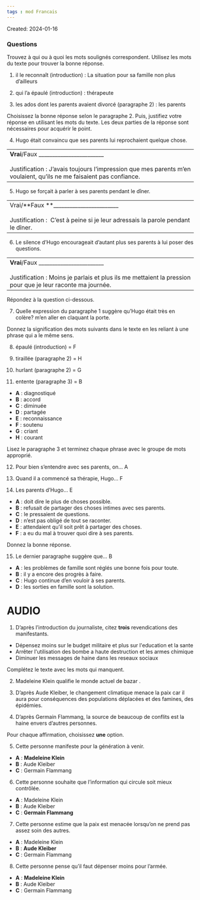 ```yaml
---
tags : mod Francais
---
```

Created: 2024-01-16

### Questions

Trouvez à qui ou à quoi les mots soulignés correspondent. Utilisez les mots du texte pour trouver la bonne réponse.

1. il le reconnaît (introduction) : La situation pour sa famille non plus d’ailleurs

2. qui l’a épaulé (introduction) : thérapeute

3. les ados dont les parents avaient divorcé (paragraphe 2) : les parents

Choisissez la bonne réponse selon le paragraphe 2. Puis, justifiez votre réponse en utilisant les mots du texte. Les deux parties de la réponse sont nécessaires pour acquérir le point.

4. Hugo était convaincu que ses parents lui reprochaient quelque chose.

|   |
|---|
|**Vrai**/Faux ________________________<br><br>Justification : J’avais toujours l’impression que mes parents m’en voulaient, qu’ils ne me faisaient pas confiance. |

5. Hugo se forçait à parler à ses parents pendant le dîner.

|   |
|---|
|Vrai/**Faux **________________________<br><br>Justification :   C’est à peine si je leur adressais la parole pendant le dîner. |

6. Le silence d’Hugo encourageait d’autant plus ses parents à lui poser des questions.

|   |
|---|
|**Vrai**/Faux ________________________<br><br>Justification : Moins je parlais et plus ils me mettaient la pression pour que je leur raconte ma journée. |

Répondez à la question ci-dessous.

7. Quelle expression du paragraphe 1 suggère qu’Hugo était très en colère?
m’en aller en claquant la porte.

Donnez la signification des mots suivants dans le texte en les reliant à une phrase qui a le même sens.

8. épaulé (introduction) = F

9. tiraillée (paragraphe 2) = H

10. hurlant (paragraphe 2) = G

11. entente (paragraphe 3) = B

- **A** : diagnostiqué
- **B** : accord
- **C** : diminuée
- **D** : partagée
- **E** : reconnaissance
- **F** : soutenu
- **G** : criant
- **H** : courant

Lisez le paragraphe 3 et terminez chaque phrase avec le groupe de mots approprié.

12. Pour bien s’entendre avec ses parents, on… A

13. Quand il a commencé sa thérapie, Hugo… F

14. Les parents d’Hugo… E

- **A** : doit dire le plus de choses possible.
- **B** : refusait de partager des choses intimes avec ses parents.
- **C** : le pressaient de questions.
- **D** : n’est pas obligé de tout se raconter.
- **E** : attendaient qu’il soit prêt à partager des choses.
- **F** : a eu du mal à trouver quoi dire à ses parents.


Donnez la bonne réponse.

15. Le dernier paragraphe suggère que… B

- **A** : les problèmes de famille sont réglés une bonne fois pour toute.
- **B** : il y a encore des progrès à faire.
- **C** : Hugo continue d’en vouloir à ses parents.
- **D** : les sorties en famille sont la solution.


# AUDIO

1. D’après l’introduction du journaliste, citez **trois** revendications des manifestants.

- Dépensez moins sur le budget militaire et plus sur l'education et la sante
- Arrêter l'utilisation des bombe a haute destruction et les armes chimique
- Diminuer les messages de haine dans les reseaux sociaux

Complétez le texte avec les mots qui manquent.

2. Madeleine Klein qualifie le monde actuel de bazar .

3. D’après Aude Kleiber, le changement climatique menace la paix car il aura pour conséquences des populations déplacées et des famines, des épidémies.

4. D’après Germain Flammang, la source de beaucoup de conflits est la haine envers d’autres personnes.


Pour chaque affirmation, choisissez **une** option. 

5. Cette personne manifeste pour la génération à venir.

- **A** : **Madeleine Klein**
- **B** : Aude Kleiber
- **C** : Germain Flammang


6. Cette personne souhaite que l’information qui circule soit mieux contrôlée.

- **A** : Madeleine Klein
- **B** : Aude Kleiber
- **C** : **Germain Flammang**


7. Cette personne estime que la paix est menacée lorsqu’on ne prend pas assez soin des autres.

- **A** : Madeleine Klein
- **B** : **Aude Kleiber**
- **C** : Germain Flammang


8. Cette personne pense qu’il faut dépenser moins pour l’armée.

- **A** : **Madeleine Klein**
- **B** : Aude Kleiber
- **C** : Germain Flammang